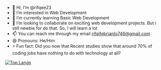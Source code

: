 - 👋 Hi, I’m @rifqee23
- 👀 I’m interested in Web Development
- 🌱 I’m currently learning Basic Web Development
- 💞️ I’m looking to collaborate on exciting web development projects. But i still newbie for do that. So, I will learn a lot
- 📫 You can reach me through my email rifqifebrianto746@gmail.com
- 😄 Pronouns: He/Him
- ⚡ Fun fact: Did you now that Recent studies show that around 70% of coding jobs have nothing to do with technology at all?

<!---
rifqee23/rifqee23 is a ✨ special ✨ repository because its `README.md` (this file) appears on your GitHub profile.
You can click the Preview link to take a look at your changes.
--->


[![Top Langs](https://github-readme-stats.vercel.app/api/top-langs/?username=rifqee23)](https://github.com/rifqee23/github-readme-stats)
